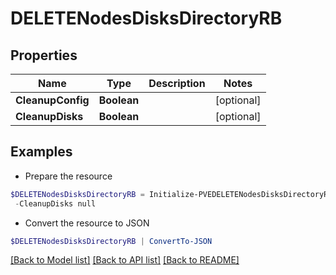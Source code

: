 # DELETENodesDisksDirectoryRB
## Properties

Name | Type | Description | Notes
------------ | ------------- | ------------- | -------------
**CleanupConfig** | **Boolean** |  | [optional] 
**CleanupDisks** | **Boolean** |  | [optional] 

## Examples

- Prepare the resource
```powershell
$DELETENodesDisksDirectoryRB = Initialize-PVEDELETENodesDisksDirectoryRB  -CleanupConfig null `
 -CleanupDisks null
```

- Convert the resource to JSON
```powershell
$DELETENodesDisksDirectoryRB | ConvertTo-JSON
```

[[Back to Model list]](../README.md#documentation-for-models) [[Back to API list]](../README.md#documentation-for-api-endpoints) [[Back to README]](../README.md)

